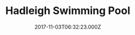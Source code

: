 ---
date: 2017-11-03T06:32:23.000Z
title: Hadleigh Swimming Pool
latitude: 52.04454122139633
longitude: 0.9586564785024496
category: checkin
---